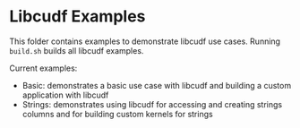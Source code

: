 # Libcudf Examples

This folder contains examples to demonstrate libcudf use cases. Running `build.sh` builds all
libcudf examples.

Current examples:

- Basic: demonstrates a basic use case with libcudf and building a custom application with libcudf
- Strings: demonstrates using libcudf for accessing and creating strings columns and for building custom kernels for strings
